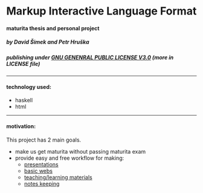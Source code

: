 # Markup Interactive Language Format
#### maturita thesis and personal project
##### by David Šimek and Petr Hruška
##### publishing under <ins>GNU GENENRAL PUBLIC LICENSE V3.0</ins> (more in LICENSE file)
-----
#### technology used:
- haskell
- html
-----
#### motivation:
This project has 2 main goals.
- make us get maturita without passing maturita exam
- provide easy and free workflow for making:
    - <ins>presentations</ins>
    - <ins>basic webs</ins>
    - <ins>teaching/learning materials</ins>
    - <ins>notes keeping</ins>
